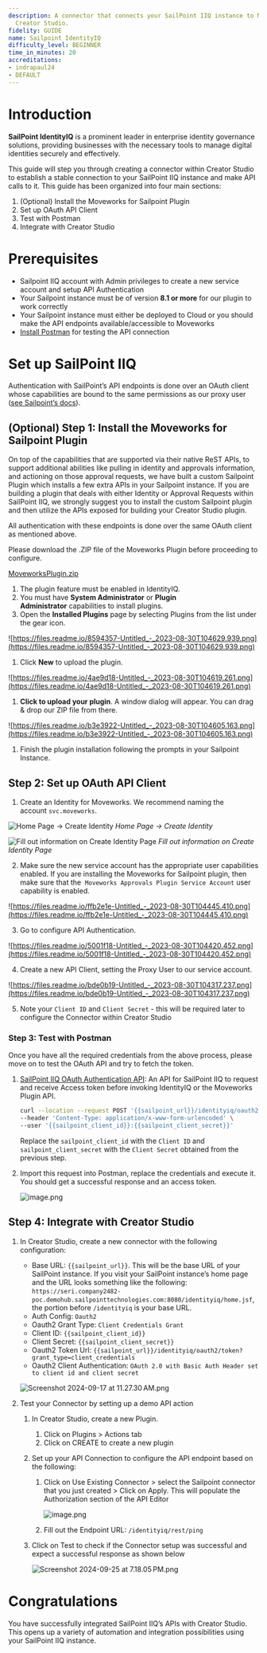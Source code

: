 ```yaml
---
description: A connector that connects your SailPoint IIQ instance to Moveworks via
  Creator Studio.
fidelity: GUIDE
name: Sailpoint IdentityIQ
difficulty_level: BEGINNER
time_in_minutes: 20
accreditations:
- indrapaul24
- DEFAULT
---
```


# Introduction

**SailPoint IdentityIQ** is a prominent leader in enterprise identity governance solutions, providing businesses with the necessary tools to manage digital identities securely and effectively.

This guide will step you through creating a connector within Creator Studio to establish a stable connection to your SailPoint IIQ instance and make API calls to it. This guide has been organized into four main sections:

1. (Optional) Install the Moveworks for Sailpoint Plugin
2. Set up OAuth API Client
3. Test with Postman
4. Integrate with Creator Studio

# Prerequisites

- Sailpoint IIQ account with Admin privileges to create a new service account and setup API Authentication
- Your Sailpoint instance must be of version **8.1 or more** for our plugin to work correctly
- Your Sailpoint instance must either be deployed to Cloud or you should make the API endpoints available/accessible to Moveworks
- [Install Postman](https://www.postman.com/downloads/) for testing the API connection

# Set up SailPoint IIQ

Authentication with SailPoint’s API endpoints is done over an OAuth client whose capabilities are bound to the same permissions as our proxy user ([see Sailpoint’s docs](https://community.sailpoint.com/t5/IdentityIQ-Wiki/OAuth-2-0-client-credentials-as-a-token-based-protocol-for-API/ta-p/77630#toc-hId--1185039208)).

## (Optional) Step 1: Install the Moveworks for Sailpoint Plugin

On top of the capabilities that are supported via their native ReST APIs, to support additional abilities like pulling in identity and approvals information, and actioning on those approval requests, we have built a custom Sailpoint Plugin which installs a few extra APIs in your Sailpoint instance. If you are building a plugin that deals with either Identity or Approval Requests within SailPoint IIQ, we strongly suggest you to install the custom Sailpoint plugin and then utilize the APIs exposed for building your Creator Studio plugin.

All authentication with these endpoints is done over the same OAuth client as mentioned above.

Please download the .ZIP file of the Moveworks Plugin before proceeding to configure.

[MoveworksPlugin.zip](Sailpoint%20IdentityIQ%20c7d45655365d4d25b30bd22674c5b910/MoveworksPlugin.zip)

1. The plugin feature must be enabled in IdentityIQ.
2. You must have **System Administrator** or **Plugin Administrator** capabilities to install plugins.
3. Open the **Installed Plugins** page by selecting Plugins from the list under the gear icon.

![https://files.readme.io/8594357-Untitled_-_2023-08-30T104629.939.png](https://files.readme.io/8594357-Untitled_-_2023-08-30T104629.939.png)

1. Click **New** to upload the plugin.

![https://files.readme.io/4ae9d18-Untitled_-_2023-08-30T104619.261.png](https://files.readme.io/4ae9d18-Untitled_-_2023-08-30T104619.261.png)

1. **Click to upload your plugin**. A window dialog will appear. You can drag & drop our ZIP file from there.

![https://files.readme.io/b3e3922-Untitled_-_2023-08-30T104605.163.png](https://files.readme.io/b3e3922-Untitled_-_2023-08-30T104605.163.png)

1. Finish the plugin installation following the prompts in your Sailpoint Instance.

## Step 2: Set up OAuth API Client

1. Create an Identity for Moveworks. We recommend naming the account `svc.moveworks`.

![*Home Page → Create Identity*](https://files.readme.io/92d1d5f-Untitled_-_2023-08-30T104504.270.png)
*Home Page → Create Identity*


![*Fill out information on Create Identity Page*](https://files.readme.io/53141de-Untitled_-_2023-08-30T104507.334.png)
*Fill out information on Create Identity Page*

2. Make sure the new service account has the appropriate user capabilities enabled. If you are installing the Moveworks for Sailpoint plugin, then make sure that the  `Moveworks Approvals Plugin Service Account` user capability is enabled.

![https://files.readme.io/ffb2e1e-Untitled_-_2023-08-30T104445.410.png](https://files.readme.io/ffb2e1e-Untitled_-_2023-08-30T104445.410.png)

3. Go to configure API Authentication.

![https://files.readme.io/5001f18-Untitled_-_2023-08-30T104420.452.png](https://files.readme.io/5001f18-Untitled_-_2023-08-30T104420.452.png)

4. Create a new API Client, setting the Proxy User to our service account.

![https://files.readme.io/bde0b19-Untitled_-_2023-08-30T104317.237.png](https://files.readme.io/bde0b19-Untitled_-_2023-08-30T104317.237.png)

5. Note your `Client ID` and `Client Secret` - this will be required later to configure the Connector within Creator Studio

### Step 3: Test with Postman

Once you have all the required credentials from the above process, please move on to test the OAuth API and try to fetch the token.

1. [SailPoint IIQ OAuth Authentication API](https://community.sailpoint.com/t5/IdentityIQ-Wiki/OAuth-2-0-client-credentials-as-a-token-based-protocol-for-API/ta-p/77630#toc-hId--122537317): An API for SailPoint IIQ to request and receive Access token before invoking IdentityIQ or the Moveworks Plugin API.
    
    ```bash
    curl --location --request POST '{{sailpoint_url}}/identityiq/oauth2/token?grant_type=client_credentials' \
    --header 'Content-Type: application/x-www-form-urlencoded' \
    --user '{{sailpoint_client_id}}:{{sailpoint_client_secret}}'
    ```
    
    Replace the `sailpoint_client_id` with the `Client ID` and `sailpoint_client_secret` with the `Client Secret` obtained from the previous step.
    
2. Import this request into Postman, replace the credentials and execute it. You should get a successful response and an access token.
    
    ![image.png](Sailpoint%20IdentityIQ%20c7d45655365d4d25b30bd22674c5b910/image.png)
    

## Step 4: Integrate with Creator Studio

1. In Creator Studio, create a new connector with the following configuration:
    - Base URL: `{{sailpoint_url}}`. This will be the base URL of your SailPoint instance. If you visit your SailPoint instance’s home page and the URL looks something like the following: `https://seri.company2482-poc.demohub.sailpointtechnologies.com:8080/identityiq/home.jsf`, the portion before `/identityiq` is your base URL.
    - Auth Config: `Oauth2`
    - Oauth2 Grant Type: `Client Credentials Grant`
    - Client ID: `{{sailpoint_client_id}}`
    - Client Secret: `{{sailpoint_client_secret}}`
    - Oauth2 Token Url: `{{sailpoint_url}}/identityiq/oauth2/token?grant_type=client_credentials`
    - Oauth2 Client Authentication: `OAuth 2.0 with Basic Auth Header set to client id and client secret`
    
    ![Screenshot 2024-09-17 at 11.27.30 AM.png](Sailpoint%20IdentityIQ%20c7d45655365d4d25b30bd22674c5b910/Screenshot_2024-09-17_at_11.27.30_AM.png)
    

2. Test your Connector by setting up a demo API action
    1. In Creator Studio, create a new Plugin.
        1. Click on Plugins > Actions tab
        2. Click on CREATE to create a new plugin
    2. Set up your API Connection to configure the API endpoint based on the following:
        1. Click on Use Existing Connector > select the Sailpoint connector that you just created > Click on Apply. This will populate the Authorization section of the API Editor
            
            ![image.png](Sailpoint%20IdentityIQ%20c7d45655365d4d25b30bd22674c5b910/image%201.png)
            
        2. Fill out the Endpoint URL: `/identityiq/rest/ping`
        
    3. Click on Test to check if the Connector setup was successful and expect a successful response as shown below
        
        ![Screenshot 2024-09-25 at 7.18.05 PM.png](Sailpoint%20IdentityIQ%20c7d45655365d4d25b30bd22674c5b910/Screenshot_2024-09-25_at_7.18.05_PM.png)
        

# Congratulations

You have successfully integrated SailPoint IIQ’s APIs with Creator Studio. This opens up a variety of automation and integration possibilities using your SailPoint IIQ instance.